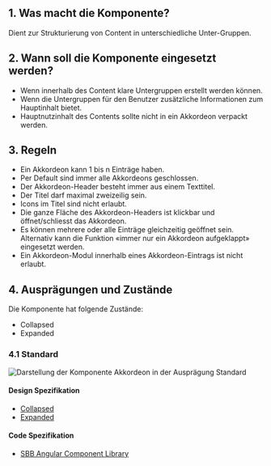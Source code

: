 ## 1. Was macht die Komponente?
Dient zur Strukturierung von Content in unterschiedliche Unter-Gruppen.

## 2. Wann soll die Komponente eingesetzt werden? 
* Wenn innerhalb des Content klare Untergruppen erstellt werden können.
* Wenn die Untergruppen für den Benutzer zusätzliche Informationen zum Hauptinhalt bietet.
* Hauptnutzinhalt des Contents sollte nicht in ein Akkordeon verpackt werden.

## 3. Regeln
* Ein Akkordeon kann 1 bis n Einträge haben.
* Per Default sind immer alle Akkordeons geschlossen.
* Der Akkordeon-Header besteht immer aus einem Texttitel.
* Der Titel darf maximal zweizeilig sein.
* Icons im Titel sind nicht erlaubt.
* Die ganze Fläche des Akkordeon-Headers ist klickbar und öffnet/schliesst das Akkordeon.
* Es können mehrere oder alle Einträge gleichzeitig geöffnet sein. Alternativ kann die Funktion «immer nur ein Akkordeon aufgeklappt» eingesetzt werden.
* Ein Akkordeon-Modul innerhalb eines Akkordeon-Eintrags ist nicht erlaubt.

## 4. Ausprägungen und Zustände
Die Komponente hat folgende Zustände:
* Collapsed
* Expanded

### 4.1 Standard
![Darstellung der Komponente Akkordeon in der Ausprägung Standard](https://raw.githubusercontent.com/sbb-design-systems/sbb-design-system/master/website/components/accordion/images/accordion_default.png 'class: image')

#### Design Spezifikation
* [Collapsed](https://sbb.invisionapp.com/d/main#/console/15744722/332819509/inspect)
* [Expanded](https://sbb.invisionapp.com/d/main#/console/15744722/332819510/inspect)

#### Code Spezifikation
* [SBB Angular Component Library](https://sbb-angular.app.sbb.ch/latest/public/components/accordion)